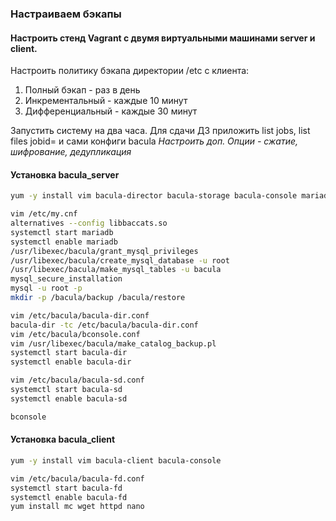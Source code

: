 ### Настраиваем бэкапы
#### Настроить стенд Vagrant с двумя виртуальными машинами server и client.

Настроить политику бэкапа директории /etc с клиента:
1) Полный бэкап - раз в день
2) Инкрементальный - каждые 10 минут
3) Дифференциальный - каждые 30 минут

Запустить систему на два часа. Для сдачи ДЗ приложить list jobs, list files jobid=<id>
и сами конфиги bacula
*Настроить доп. Опции - сжатие, шифрование, дедупликация*

#### Установка bacula_server
```bash
yum -y install vim bacula-director bacula-storage bacula-console mariadb-server
```
```bash
vim /etc/my.cnf
alternatives --config libbaccats.so
systemctl start mariadb
systemctl enable mariadb
/usr/libexec/bacula/grant_mysql_privileges
/usr/libexec/bacula/create_mysql_database -u root
/usr/libexec/bacula/make_mysql_tables -u bacula
mysql_secure_installation
mysql -u root -p
mkdir -p /bacula/backup /bacula/restore
```
```bash
vim /etc/bacula/bacula-dir.conf
bacula-dir -tc /etc/bacula/bacula-dir.conf
vim /etc/bacula/bconsole.conf
vim /usr/libexec/bacula/make_catalog_backup.pl
systemctl start bacula-dir
systemctl enable bacula-dir
```
```bash
vim /etc/bacula/bacula-sd.conf
systemctl start bacula-sd
systemctl enable bacula-sd
```
```bash
bconsole
```
#### Установка bacula_client
```bash
yum -y install vim bacula-client bacula-console
```
```bash
vim /etc/bacula/bacula-fd.conf
systemctl start bacula-fd
systemctl enable bacula-fd
yum install mc wget httpd nano
```
